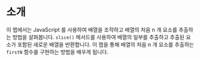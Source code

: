 # 소개

이 랩에서는 JavaScript 를 사용하여 배열을 조작하고 배열의 처음 n 개 요소를 추출하는 방법을 살펴봅니다. `slice()` 메서드를 사용하여 배열의 일부를 추출하고 추출된 요소가 포함된 새로운 배열을 반환합니다. 이 랩을 통해 배열의 처음 n 개 요소를 추출하는 `firstN` 함수를 구현하는 방법을 배우게 됩니다.
